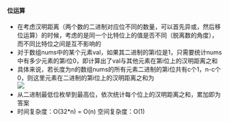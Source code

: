 #### 位运算
* 在考虑汉明距离（两个数的二进制对应位不同的数量，可以首先异或，然后移位运算）的时候，考虑的是同一个比特位上的值是否不同（脱离数的角度），而不同比特位之间是互不影响的
* 对于数组nums中的某个元素val，如果其二进制的第i位是1，只需要统计nums中有多少元素的第i位0，即计算出了val与其他元素在第i位上的汉明距离之和
* 具体来说，若长度为n的数组nums的所有元素二进制的第i位共有c个1，n-c个0，则这里元素在二进制的第i位上的汉明距离之和为<br/>
        ![](https://latex.codecogs.com/gif.latex?\\1%5E%7Ba+b%7D)
* 从二进制最低位枚举到最高位，依次统计每个位上的汉明距离之和，累加即为答案
* 时间复杂度：O(32\*n) = O(n) 空间复杂度：O(1)
